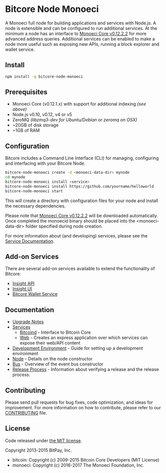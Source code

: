 Bitcore Node Monoeci
============

A Monoeci full node for building applications and services with Node.js. A node is extensible and can be configured to run additional services. At the minimum a node has an interface to [Monoeci Core v0.12.2.2](https://github.com/monacocoin-net/monoeci-core/tree/0.12.2) for more advanced address queries. Additional services can be enabled to make a node more useful such as exposing new APIs, running a block explorer and wallet service.

## Install

```bash
npm install -g bitcore-node-monoeci
```

## Prerequisites

- Monoeci Core (v0.12.1.x) with support for additional indexing *(see above)*
- Node.js v0.10, v0.12, v4 or v5
- ZeroMQ *(libzmq3-dev for Ubuntu/Debian or zeromq on OSX)*
- ~20GB of disk storage
- ~1GB of RAM

## Configuration

Bitcore includes a Command Line Interface (CLI) for managing, configuring and interfacing with your Bitcore Node.

```bash
bitcore-node-monoeci create -d <monoeci-data-dir> mynode
cd mynode
bitcore-node-monoeci install <service>
bitcore-node-monoeci install https://github.com/yourname/helloworld
bitcore-node-monoeci start
```

This will create a directory with configuration files for your node and install the necessary dependencies.

Please note that [Monoeci Core v0.12.2.2](https://github.com/monacocoin-net/monoeci-core/tree/0.12.2) will be downloaded automatically. Once completed the monoecid binary should be placed into the &lt;monoeci-data-dir&gt; folder specified during node creation.

For more information about (and developing) services, please see the [Service Documentation](docs/services.md).

## Add-on Services

There are several add-on services available to extend the functionality of Bitcore:

- [Insight API](https://github.com/yoyae/insight-api-monoeci/tree/master)
- [Insight UI](https://github.com/yoyae/insight-ui-monoeci/tree/master)
- [Bitcore Wallet Service](https://github.com/yoyae/bitcore-wallet-service/tree/master)

## Documentation

- [Upgrade Notes](docs/upgrade.md)
- [Services](docs/services.md)
  - [Bitcoind](docs/services/bitcoind.md) - Interface to Bitcoin Core
  - [Web](docs/services/web.md) - Creates an express application over which services can expose their web/API content
- [Development Environment](docs/development.md) - Guide for setting up a development environment
- [Node](docs/node.md) - Details on the node constructor
- [Bus](docs/bus.md) - Overview of the event bus constructor
- [Release Process](docs/release.md) - Information about verifying a release and the release process.

## Contributing

Please send pull requests for bug fixes, code optimization, and ideas for improvement. For more information on how to contribute, please refer to our [CONTRIBUTING](https://github.com/bitpay/bitcore/blob/master/CONTRIBUTING.md) file.

## License

Code released under [the MIT license](https://github.com/yoyae/bitcore-node-monoeci/blob/master/LICENSE).

Copyright 2013-2015 BitPay, Inc.

- bitcoin: Copyright (c) 2009-2015 Bitcoin Core Developers (MIT License)
- monoeci: Copyright (c) 2016-2017 The Monoeci Foundation, Inc.